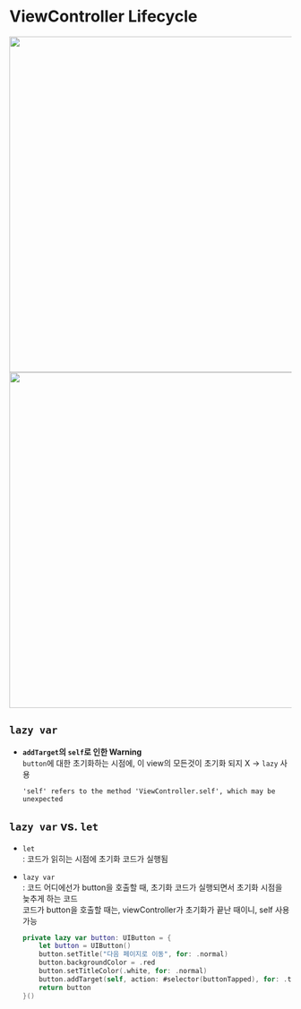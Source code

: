 # ViewController Lifecycle
<img src="https://github.com/user-attachments/assets/29b5027a-791e-47fb-a01e-2006e1c8fafa" width="600">
<img src="https://github.com/user-attachments/assets/b4540744-3c5b-4e65-9028-eaedc926b8fa" width="600">

## `lazy var`
- **`addTarget`의 `self`로 인한 Warning** <br>
  `button`에 대한 초기화하는 시점에, 이 view의 모든것이 초기화 되지 X → `lazy` 사용
  
  ```
  'self' refers to the method 'ViewController.self', which may be unexpected
  ```
  
## `lazy var` vs. `let`
- `let`  <br>
  : 코드가 읽히는 시점에 초기화 코드가 실행됨
- `lazy var`  <br>
  : 코드 어디에선가 button을 호출할 때, 초기화 코드가 실행되면서 초기화 시점을 늦추게 하는 코드  <br>
    코드가  button을 호출할 때는, viewController가 초기화가 끝난 때이니, self 사용 가능

  ```swift
  private lazy var button: UIButton = {
      let button = UIButton()
      button.setTitle("다음 페이지로 이동", for: .normal)
      button.backgroundColor = .red
      button.setTitleColor(.white, for: .normal)
      button.addTarget(self, action: #selector(buttonTapped), for: .touchDown)
      return button
  }()
  ```
